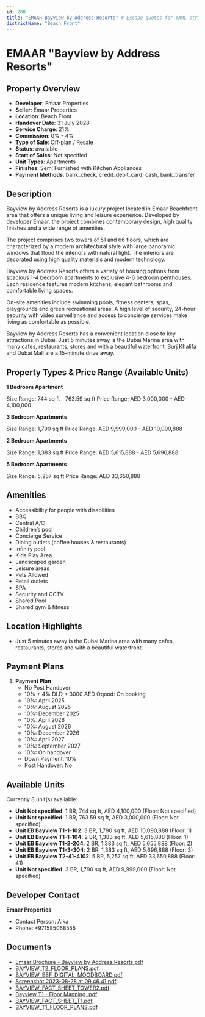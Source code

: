 ```yaml
---
id: 208
title: "EMAAR Bayview by Address Resorts" # Escape quotes for YAML string
districtName: "Beach Front"
---
```


# EMAAR "Bayview by Address Resorts"

## Property Overview
- **Developer**: Emaar Properties
- **Seller**: Emaar Properties
- **Location**: Beach Front
- **Handover Date**: 31 July 2028
- **Service Charge**: 21%
- **Commission**: 0% - 4%
- **Type of Sale**: Off-plan / Resale
- **Status**: available
- **Start of Sales**: Not specified
- **Unit Types**: Apartments
- **Finishes**: Semi Furnished with Kitchen Appliances
- **Payment Methods**: bank_check, credit_debit_card, cash, bank_transfer

## Description
Bayview by Address Resorts is a luxury project located in Emaar Beachfront area that offers a unique living and leisure experience. Developed by developer Emaar, the project combines contemporary design, high quality finishes and a wide range of amenities. 

The project comprises two towers of 51 and 66 floors, which are characterized by a modern architectural style with large panoramic windows that flood the interiors with natural light. The interiors are decorated using high quality materials and modern technology.

 Bayview by Address Resorts offers a variety of housing options from spacious 1-4 bedroom apartments to exclusive 4-6 bedroom penthouses. Each residence features modern kitchens, elegant bathrooms and comfortable living spaces.

 On-site amenities include swimming pools, fitness centers, spas, playgrounds and green recreational areas. A high level of security, 24-hour security with video surveillance and access to concierge services make living as comfortable as possible.

Bayview by Address Resorts has a convenient location close to key attractions in Dubai. Just 5 minutes away is the Dubai Marina area with many cafes, restaurants, stores and with a beautiful waterfront. Burj Khalifa and Dubai Mall are a 15-minute drive away.

## Property Types & Price Range (Available Units)
**1 Bedroom Apartment**

Size Range: 744 sq ft - 763.59 sq ft
Price Range: AED 3,000,000 - AED 4,100,000

**3 Bedroom Apartments**

Size Range: 1,790 sq ft
Price Range: AED 9,999,000 - AED 10,090,888

**2 Bedroom Apartments**

Size Range: 1,383 sq ft
Price Range: AED 5,615,888 - AED 5,696,888

**5 Bedroom Apartments**

Size Range: 5,257 sq ft
Price Range: AED 33,650,888

## Amenities
- Accessibility for people with disabilities
- BBQ
- Central A/C
- Children’s pool
- Concierge Service
- Dining outlets  (coffee houses & restaurants)
- Infinity pool
- Kids Play Area
- Landscaped garden
- Leisure areas
- Pets Allowed
- Retail outlets
- SPA
- Security and CCTV
- Shared Pool
- Shared gym & fitness

## Location Highlights
- Just 5 minutes away is the Dubai Marina area with many cafes, restaurants, stores and with a beautiful waterfront.

## Payment Plans
1. **Payment Plan**
   - No Post Handover
   - 10% + 4% DLD + 3000 AED Oqood: On booking
   - 10%: April 2025
   - 10%: August 2025
   - 10%: December 2025
   - 10%: April 2026
   - 10%: August 2026
   - 10%: December 2026
   - 10%: April 2027
   - 10%: September 2027
   - 10%: On handover
   - Down Payment: 10%
   - Post Handover: No

## Available Units
Currently 8 unit(s) available:
- **Unit Not specified**: 1 BR, 744 sq ft, AED 4,100,000 (Floor: Not specified)
- **Unit Not specified**: 1 BR, 763.59 sq ft, AED 3,000,000 (Floor: Not specified)
- **Unit EB Bayview T1-1-102**: 3 BR, 1,790 sq ft, AED 10,090,888 (Floor: 1)
- **Unit EB Bayview T1-1-104**: 2 BR, 1,383 sq ft, AED 5,615,888 (Floor: 1)
- **Unit EB Bayview T1-2-204**: 2 BR, 1,383 sq ft, AED 5,655,888 (Floor: 2)
- **Unit EB Bayview T1-3-304**: 2 BR, 1,383 sq ft, AED 5,696,888 (Floor: 3)
- **Unit EB Bayview T2-41-4102**: 5 BR, 5,257 sq ft, AED 33,650,888 (Floor: 41)
- **Unit Not specified**: 3 BR, 1,790 sq ft, AED 9,999,000 (Floor: Not specified)

## Developer Contact
**Emaar Properties**
- Contact Person: Aika
- Phone: +971585068555

## Documents
- [Emaar Brochure - Bayview by Address Resorts.pdf](https://cdn.geniemap.net/2023/06/20/1f1oEPGiRnqvM2FRas5Lmq5JO9uxfKtN3Mmq6rRo.pdf)
- [BAYVIEW_T2_FLOOR_PLANS.pdf](https://cdn.geniemap.net/2023/08/28/NMjyDruSPwmnzAaOqBEdh4ckc3eYEciMhVPJZ1xe.pdf)
- [BAYVIEW_EBF_DIGITAL_MOODBOARD.pdf](https://cdn.geniemap.net/2023/08/28/7Yj6PmdzNhdK8LEQxYm21pDMTfB8ulihFAVNTDJd.pdf)
- [Screenshot 2023-08-28 at 09.46.41.pdf](https://cdn.geniemap.net/2023/08/28/d4SuURHMYXvmYvT3x47AatZNUQtYLiGLYIDbk661.pdf)
- [BAYVIEW_FACT_SHEET_TOWER2.pdf](https://cdn.geniemap.net/2023/08/28/ViS6aczHoDG6ExfrWcguudfSDrm7cO5gjoWV6oKc.pdf)
- [Bayview T1 - Floor Mapping .pdf](https://cdn.geniemap.net/2023/06/20/EJBENQytycm2yoYyA8HjcPU1aS6MXLo9OXLRT1cQ.pdf)
- [BAYVIEW_FACT_SHEET_T1.pdf](https://cdn.geniemap.net/2023/06/20/ZSXJZAEC8Vm9ubL2HSptqf6DJcfGC0C0HpfoE8KX.pdf)
- [BAYVIEW_T1_FLOOR_PLANS.pdf](https://cdn.geniemap.net/2023/06/20/kYV7HVtfxK8KDVNAidCrn1nhkK53KBwXZQ6wEZet.pdf)
